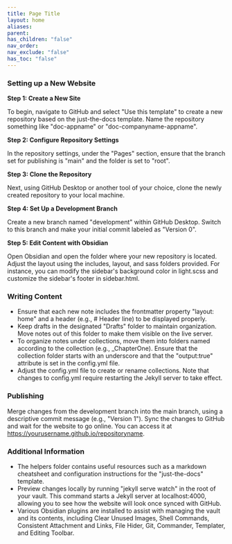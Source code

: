 ```yaml
---
title: Page Title
layout: home
aliases: 
parent: 
has_children: "false"
nav_order: 
nav_exclude: "false"
has_toc: "false"
---
```

### Setting up a New Website

**Step 1: Create a New Site**

To begin, navigate to GitHub and select "Use this template" to create a new repository based on the just-the-docs template. Name the repository something like "doc-appname" or "doc-companyname-appname".

**Step 2: Configure Repository Settings**

In the repository settings, under the "Pages" section, ensure that the branch set for publishing is "main" and the folder is set to "root".

**Step 3: Clone the Repository**

Next, using GitHub Desktop or another tool of your choice, clone the newly created repository to your local machine.

**Step 4: Set Up a Development Branch**

Create a new branch named "development" within GitHub Desktop. Switch to this branch and make your initial commit labeled as "Version 0".

**Step 5: Edit Content with Obsidian**

Open Obsidian and open the folder where your new repository is located. Adjust the layout using the includes, layout, and sass folders provided. For instance, you can modify the sidebar's background color in light.scss and customize the sidebar's footer in sidebar.html.

### Writing Content

- Ensure that each new note includes the frontmatter property "layout: home" and a header (e.g., # Header line) to be displayed properly.
- Keep drafts in the designated "Drafts" folder to maintain organization. Move notes out of this folder to make them visible on the live server.
- To organize notes under collections, move them into folders named according to the collection (e.g., _ChapterOne). Ensure that the collection folder starts with an underscore and that the "output:true" attribute is set in the config.yml file.
- Adjust the config.yml file to create or rename collections. Note that changes to config.yml require restarting the Jekyll server to take effect.

### Publishing

Merge changes from the development branch into the main branch, using a descriptive commit message (e.g., "Version 1"). Sync the changes to GitHub and wait for the website to go online. You can access it at https://yourusername.github.io/repositoryname.

### Additional Information

- The helpers folder contains useful resources such as a markdown cheatsheet and configuration instructions for the "just-the-docs" template.
- Preview changes locally by running "jekyll serve watch" in the root of your vault. This command starts a Jekyll server at localhost:4000, allowing you to see how the website will look once synced with GitHub.
- Various Obsidian plugins are installed to assist with managing the vault and its contents, including Clear Unused Images, Shell Commands, Consistent Attachment and Links, File Hider, Git, Commander, Templater, and Editing Toolbar.